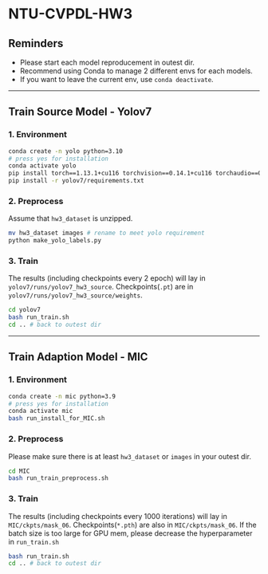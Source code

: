 # NTU-CVPDL-HW3
## Reminders
* Please start each model reproducement in outest dir.
* Recommend using Conda to manage 2 different envs for each models.
* If you want to leave the current env, use `conda deactivate`.

---

## Train Source Model - Yolov7
### 1. Environment
```bash
conda create -n yolo python=3.10
# press yes for installation
conda activate yolo
pip install torch==1.13.1+cu116 torchvision==0.14.1+cu116 torchaudio==0.13.1 --extra-index-url https://download.pytorch.org/whl/cu116
pip install -r yolov7/requirements.txt 
```
### 2. Preprocess
Assume that `hw3_dataset` is unzipped.
```bash
mv hw3_dataset images # rename to meet yolo requirement
python make_yolo_labels.py
```

### 3. Train
The results (including checkpoints every 2 epoch) will lay in `yolov7/runs/yolov7_hw3_source`. Checkpoints(`.pt`) are in `yolov7/runs/yolov7_hw3_source/weights`.
```bash
cd yolov7
bash run_train.sh
cd .. # back to outest dir
```

---

## Train Adaption Model - MIC
### 1. Environment
```bash
conda create -n mic python=3.9
# press yes for installation
conda activate mic
bash run_install_for_MIC.sh
```

### 2. Preprocess
Please make sure there is at least `hw3_dataset` or `images` in your outest dir.
```bash
cd MIC
bash run_train_preprocess.sh
```

### 3. Train
The results (including checkpoints every 1000 iterations) will lay in `MIC/ckpts/mask_06`. Checkpoints(`*.pth`) are also in `MIC/ckpts/mask_06`.
If the batch size is too large for GPU mem, please decrease the hyperparameter in `run_train.sh`
```bash
bash run_train.sh
cd .. # back to outest dir
```